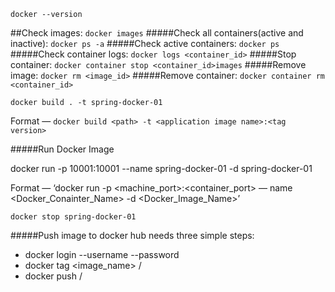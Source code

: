 
```docker --version```

##Check images: 
```docker images```
#####Check all containers(active and inactive): 
```docker ps -a```
#####Check active containers: 
```docker ps```
#####Check container logs: 
```docker logs <container_id>```
#####Stop container: 
```docker container stop <container_id>images```
#####Remove image:
 ```docker rm <image_id>```
#####Remove container: 
```docker container rm <container_id>```

```docker build . -t spring-docker-01```

Format — `docker build <path> -t <application image name>:<tag version>`

#####Run Docker Image

docker run -p 10001:10001 --name spring-docker-01 -d spring-docker-01


Format — ‘docker run -p <machine_port>:<container_port> — name <Docker_Conainter_Name> -d <Docker_Image_Name>’


```docker stop spring-docker-01```


#####Push image to docker hub needs three simple steps:
* docker login --username <username> --password <password>
* docker tag <image_name> <username>/<your repository on docker hub>
* docker push <username>/<your repository on docker hub>


